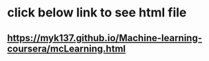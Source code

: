 # click below link to see html file
## https://myk137.github.io/Machine-learning-coursera/mcLearning.html
